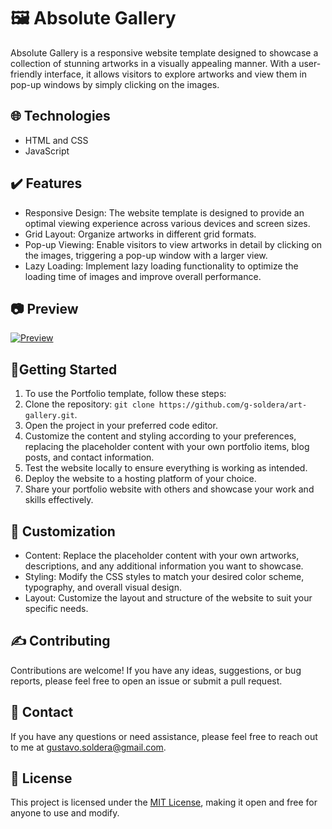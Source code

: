 # 🖼️ Absolute Gallery

Absolute Gallery is a responsive website template designed to showcase a collection of stunning artworks in a visually appealing manner. With a user-friendly interface, it allows visitors to explore artworks and view them in pop-up windows by simply clicking on the images.

## 🌐 Technologies

* HTML and CSS
* JavaScript

## ✔️ Features

* Responsive Design: The website template is designed to provide an optimal viewing experience across various devices and screen sizes.
* Grid Layout: Organize artworks in different grid formats.
* Pop-up Viewing: Enable visitors to view artworks in detail by clicking on the images, triggering a pop-up window with a larger view.
* Lazy Loading: Implement lazy loading functionality to optimize the loading time of images and improve overall performance.

## 📷 Preview

[![Preview](https://cdn.discordapp.com/attachments/1109870440945565726/1111628222283644928/absolutegalleryHeader.png)](https://g-soldera.github.io/art-gallery/)

## 📃Getting Started

1. To use the Portfolio template, follow these steps:
2. Clone the repository: `git clone https://github.com/g-soldera/art-gallery.git`.
3. Open the project in your preferred code editor.
4. Customize the content and styling according to your preferences, replacing the placeholder content with your own portfolio items, blog posts, and contact information.
5. Test the website locally to ensure everything is working as intended.
6. Deploy the website to a hosting platform of your choice.
7. Share your portfolio website with others and showcase your work and skills effectively.

## 🎨 Customization

* Content: Replace the placeholder content with your own artworks, descriptions, and any additional information you want to showcase.
* Styling: Modify the CSS styles to match your desired color scheme, typography, and overall visual design.
* Layout: Customize the layout and structure of the website to suit your specific needs.

## ✍️ Contributing

Contributions are welcome! If you have any ideas, suggestions, or bug reports, please feel free to open an issue or submit a pull request.

## 📇 Contact

If you have any questions or need assistance, please feel free to reach out to me at [gustavo.soldera@gmail.com](mailto:gustavo.soldera@gmail.com).

## 🪪 License

This project is licensed under the [MIT License](https://opensource.org/licenses/MIT), making it open and free for anyone to use and modify.
